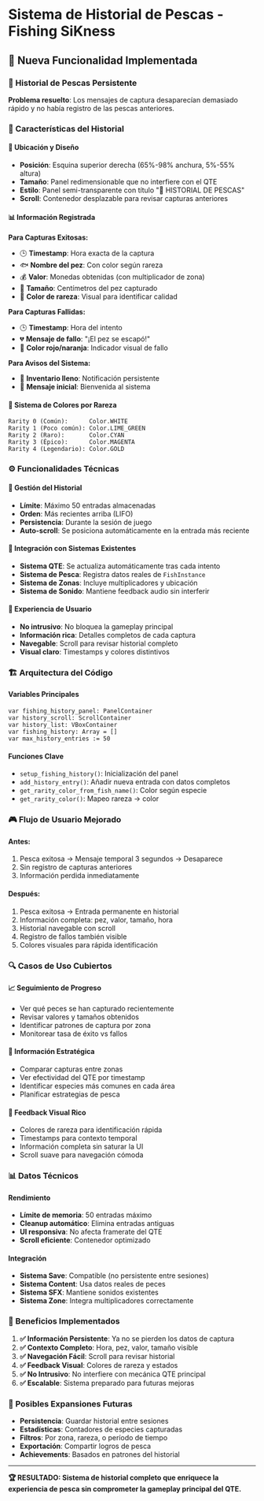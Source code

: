 # Sistema de Historial de Pescas - Fishing SiKness

## 🎣 **Nueva Funcionalidad Implementada**

### **📜 Historial de Pescas Persistente**

**Problema resuelto**: Los mensajes de captura desaparecían demasiado rápido y no había registro de las pescas anteriores.

### **🎯 Características del Historial**

#### **📍 Ubicación y Diseño**
- **Posición**: Esquina superior derecha (65%-98% anchura, 5%-55% altura)
- **Tamaño**: Panel redimensionable que no interfiere con el QTE
- **Estilo**: Panel semi-transparente con título "📜 HISTORIAL DE PESCAS"
- **Scroll**: Contenedor desplazable para revisar capturas anteriores

#### **📊 Información Registrada**

**Para Capturas Exitosas:**
- 🕒 **Timestamp**: Hora exacta de la captura
- 🐟 **Nombre del pez**: Con color según rareza
- 💰 **Valor**: Monedas obtenidas (con multiplicador de zona)
- 📏 **Tamaño**: Centímetros del pez capturado
- 🎨 **Color de rareza**: Visual para identificar calidad

**Para Capturas Fallidas:**
- 🕒 **Timestamp**: Hora del intento
- 💔 **Mensaje de fallo**: "¡El pez se escapó!"
- 🔴 **Color rojo/naranja**: Indicador visual de fallo

**Para Avisos del Sistema:**
- 🧊 **Inventario lleno**: Notificación persistente
- 🎣 **Mensaje inicial**: Bienvenida al sistema

#### **🌈 Sistema de Colores por Rareza**
```
Rarity 0 (Común):      Color.WHITE
Rarity 1 (Poco común): Color.LIME_GREEN
Rarity 2 (Raro):       Color.CYAN
Rarity 3 (Épico):      Color.MAGENTA
Rarity 4 (Legendario): Color.GOLD
```

### **⚙️ Funcionalidades Técnicas**

#### **📝 Gestión del Historial**
- **Límite**: Máximo 50 entradas almacenadas
- **Orden**: Más recientes arriba (LIFO)
- **Persistencia**: Durante la sesión de juego
- **Auto-scroll**: Se posiciona automáticamente en la entrada más reciente

#### **🔧 Integración con Sistemas Existentes**
- **Sistema QTE**: Se actualiza automáticamente tras cada intento
- **Sistema de Pesca**: Registra datos reales de `FishInstance`
- **Sistema de Zonas**: Incluye multiplicadores y ubicación
- **Sistema de Sonido**: Mantiene feedback audio sin interferir

#### **📱 Experiencia de Usuario**
- **No intrusivo**: No bloquea la gameplay principal
- **Información rica**: Detalles completos de cada captura
- **Navegable**: Scroll para revisar historial completo
- **Visual claro**: Timestamps y colores distintivos

### **🏗️ Arquitectura del Código**

#### **Variables Principales**
```gdscript
var fishing_history_panel: PanelContainer
var history_scroll: ScrollContainer
var history_list: VBoxContainer
var fishing_history: Array = []
var max_history_entries := 50
```

#### **Funciones Clave**
- `setup_fishing_history()`: Inicialización del panel
- `add_history_entry()`: Añadir nueva entrada con datos completos
- `get_rarity_color_from_fish_name()`: Color según especie
- `get_rarity_color()`: Mapeo rareza → color

### **🎮 Flujo de Usuario Mejorado**

#### **Antes:**
1. Pesca exitosa → Mensaje temporal 3 segundos → Desaparece
2. Sin registro de capturas anteriores
3. Información perdida inmediatamente

#### **Después:**
1. Pesca exitosa → Entrada permanente en historial
2. Información completa: pez, valor, tamaño, hora
3. Historial navegable con scroll
4. Registro de fallos también visible
5. Colores visuales para rápida identificación

### **🔍 Casos de Uso Cubiertos**

#### **📈 Seguimiento de Progreso**
- Ver qué peces se han capturado recientemente
- Revisar valores y tamaños obtenidos
- Identificar patrones de captura por zona
- Monitorear tasa de éxito vs fallos

#### **🎯 Información Estratégica**
- Comparar capturas entre zonas
- Ver efectividad del QTE por timestamp
- Identificar especies más comunes en cada área
- Planificar estrategias de pesca

#### **🎨 Feedback Visual Rico**
- Colores de rareza para identificación rápida
- Timestamps para contexto temporal
- Información completa sin saturar la UI
- Scroll suave para navegación cómoda

### **📊 Datos Técnicos**

#### **Rendimiento**
- **Límite de memoria**: 50 entradas máximo
- **Cleanup automático**: Elimina entradas antiguas
- **UI responsiva**: No afecta framerate del QTE
- **Scroll eficiente**: Contenedor optimizado

#### **Integración**
- **Sistema Save**: Compatible (no persistente entre sesiones)
- **Sistema Content**: Usa datos reales de peces
- **Sistema SFX**: Mantiene sonidos existentes
- **Sistema Zone**: Integra multiplicadores correctamente

### **🎉 Beneficios Implementados**

1. **✅ Información Persistente**: Ya no se pierden los datos de captura
2. **✅ Contexto Completo**: Hora, pez, valor, tamaño visible
3. **✅ Navegación Fácil**: Scroll para revisar historial
4. **✅ Feedback Visual**: Colores de rareza y estados
5. **✅ No Intrusivo**: No interfiere con mecánica QTE principal
6. **✅ Escalable**: Sistema preparado para futuras mejoras

### **🔮 Posibles Expansiones Futuras**

- **Persistencia**: Guardar historial entre sesiones
- **Estadísticas**: Contadores de especies capturadas
- **Filtros**: Por zona, rareza, o período de tiempo
- **Exportación**: Compartir logros de pesca
- **Achievements**: Basados en patrones del historial

---

**🏆 RESULTADO: Sistema de historial completo que enriquece la experiencia de pesca sin comprometer la gameplay principal del QTE.**
